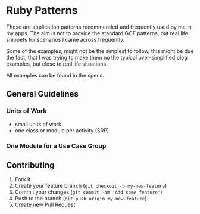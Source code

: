 Ruby Patterns
=============

Those are application patterns recommended and frequently used by me in my apps. The aim is not to provide the standard GOF patterns, but real life snippets for scenarios I came across frequently. 

Some of the examples, might not be the simplest to follow, this might be due the fact, that I was trying to make them no the typical over-simplified blog examples, but close to real life situations.

All examples can be found in the specs.

## General Guidelines

### Units of Work
 * small units of work
 * one class or module per activity (SRP)

### One Module for a Use Case Group


## Contributing

1. Fork it
2. Create your feature branch (`git checkout -b my-new-feature`)
3. Commit your changes (`git commit -am 'Add some feature'`)
4. Push to the branch (`git push origin my-new-feature`)
5. Create new Pull Request
